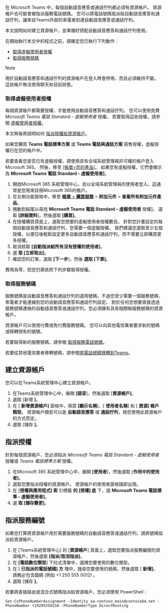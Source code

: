 在 Microsoft Teams 中，每個自動語音應答或通話佇列都必須有資源帳戶。 資源帳戶也可能會被指派服務電話號碼。 您可以將電話號碼指派給自動語音應答和通話佇列，讓來自Teams外部的來電者到達自動語音應答或通話佇列。

本文說明如何建立資源帳戶，並準備好搭配自動語音應答和通話佇列使用。

在開始執行本文中的程式之前，請確定您已執行下列動作：

- [取得虛擬使用者授權](#obtain-virtual-user-licenses)
- [取得服務號碼](#obtain-service-numbers)

> [!NOTE]
> 用於自動語音應答和通話佇列的資源帳戶在登入時會停用，而且必須維持不變。 這些帳戶無法使用聊天和目前狀態。

### <a name="obtain-virtual-user-licenses"></a>取得虛擬使用者授權

每個資源帳戶都需要授權，才能使用自動語音應答和通話佇列。 您可以使用免費 *Microsoft Teams 電話 Standard - 虛擬使用者* 授權。 若要取得這些授權，請參閱 [虛擬使用者授權](../teams-add-on-licensing/virtual-user.md)。

本文稍後將說明如何 [指派授權給資源帳戶](#assign-a-license)。

如果您購買 **Teams 電話標準方案** 或 **Teams 電話與通話方案** 搭售授權，虛擬授權已在您的帳戶中。

若要查看您是否已有虛擬授權，請使用具有全域系統管理員許可權的帳戶登入Microsoft 365。 然後，移至 [[帳單>您的產品]](https://admin.microsoft.com/Adminportal/Home#/subscriptions)。 如果您有虛擬授權，它們會顯示為 **Microsoft Teams 電話 Standard - 虛擬使用者]**。

1. 開啟Microsoft 365 系統管理中心，並以全域系統管理員的使用者登入。這通常是您用來註冊Microsoft 365的帳戶。
2. 在左側功能窗格中，移至 [**帳單**  >  **購買服務**](https://admin.microsoft.com/Adminportal/Home#/catalog)  >  **附加元件**  >  **查看所有附加元件產品**。
3. 捲動到結尾以尋找 **Microsoft Teams 電話 Standard – 虛擬使用者** 授權]。 選取 **[詳細資料**]，然後選取 **[購買]**。
4. 在授權購買頁面上，選取您想要的虛擬使用者授權數目。 針對您計畫設定的每個自動語音應答和通話佇列，您需要一個虛擬授權。 我們建議您選取至少五個授權，以便日後輕鬆設定更多自動語音應答和通話佇列，而不需要立即購買更多授權。
5. 取消核取 **[自動指派給所有沒有授權的使用者]**。
6. 選 **取 [立即取出]**。
7. 確認您的訂單，選取 **[下一步**]，然後 **選取 [下單]**。

費用為零，但您仍需依照下列步驟取得授權。

### <a name="obtain-service-numbers"></a>取得服務號碼

服務號碼是自動語音應答和通話佇列的選用號碼，不過您至少需要一個服務號碼，來電者才能連線到您的自動語音應答和通話佇列設定。 對於任何您想要直接透過服務號碼連絡的自動語音應答或通話佇列，您必須擁有具有相關聯服務號碼的資源帳戶。

資源帳戶可以使用付費或免付費服務號碼。 您可以向其他電信業者要求新的號碼或移轉現有的號碼。

若要取得新的服務號碼，請參閱 [取得服務電話號碼](../getting-service-phone-numbers.md)。

若要從其他電信業者移轉號碼，請參閱[將電話號碼移轉到Teams](../phone-number-calling-plans/transfer-phone-numbers-to-teams.md)。

## <a name="create-a-resource-account"></a>建立資源帳戶

您可以在Teams系統管理中心建立資源帳戶。

1. 在Teams系統管理中心中，展開 **[語音**]，然後選取 [**資源帳戶]**。
2. 選取 [新增 **]**。
3. 在 [ **新增資源帳戶]** 窗格中，填寫 **[顯示名稱**]、[ **使用者名稱**] 和 [ **資源] 帳戶類型**。 資源帳戶類型可以是 **自動語音應答** 或 **通話佇列**，視您使用此資源帳戶的方式而定。
4. 選取 [儲存 **]**。

## <a name="assign-a-license"></a>指派授權

針對每個資源帳戶，您必須指派 *Microsoft Teams 電話 Standard - 虛擬使用者* 授權或 *Teams 電話標準方案* 授權。

1. 在Microsoft 365 系統管理中心中，展開 **[使用者**]，然後選取 [**作用中的使用者]**。
2. 選取您要指派授權的資源帳戶。 資源帳戶的使用者窗格隨即出現。
3. 在 [**授權與應用程式] 索** 引標籤 **的 [授權] 底** 下，選 **Microsoft Teams 電話標準 - 虛擬使用者]**。
4. 選 **取 [儲存變更]**。

## <a name="assign-a-service-number"></a>指派服務編號

如果您打算將資源帳戶用於需要服務號碼的自動語音應答或通話佇列，請將號碼指派給資源帳戶。

1. 在 [Teams系統管理中心] 的 [**資源帳戶**] 頁面上，選取您要指派服務編號的資源帳戶，然後選取 **[指派/取消指派]**。
2. 在 **[電話數位類型**] 下拉式清單中，選擇您要使用的數位類型。
3. 在 [ **已指派的電話號碼] 方** 塊中，搜尋您要使用的號碼，然後選取 [ **新增]**。 請務必包含國碼 (例如 +1 250 555 0012) 。
4. 選取 [儲存 **]**。

若要將直接路由或混合式號碼指派給資源帳戶，您必須使用 PowerShell：

`Set-CsPhoneNumberAssignment -Identity aa-contoso_main@contoso64.net -PhoneNumber +19295550150 -PhoneNumberType DirectRouting`